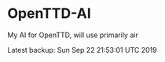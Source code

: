 # OpenTTD-AI
My AI for OpenTTD, will use primarily air

Latest backup: Sun Sep 22 21:53:01 UTC 2019
